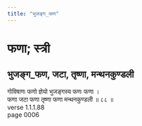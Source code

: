 ```yaml
---
title: "भुजङ्ग_फण"
---
```


# फणा; स्त्री
## भुजङ्ग_फण, जटा, तृष्णा, मन्थनकुण्डली
गोविषाणः फणो ज्ञेयो भुजङ्गस्य फणः फणा ।<br />फणा जटा फणा तृष्णा फणा मन्थनकुण्डली ॥ ८८ ॥<br />verse 1.1.1.88<br />page 0006

